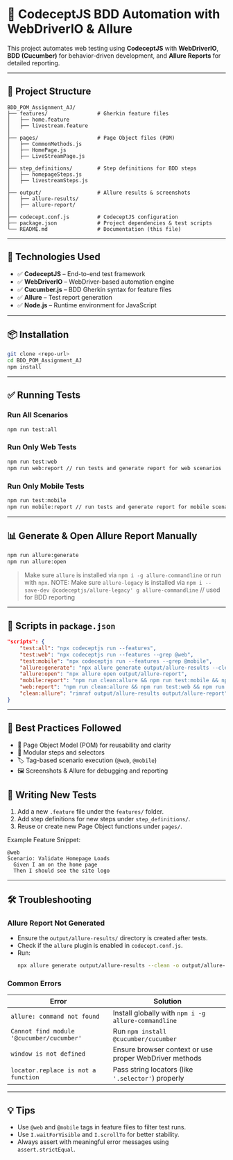 # 🧪 CodeceptJS BDD Automation with WebDriverIO & Allure

This project automates web testing using **CodeceptJS** with **WebDriverIO**, **BDD (Cucumber)** for behavior-driven development, and **Allure Reports** for detailed reporting.

---

## 📁 Project Structure

```
BDD_POM_Assignment_AJ/
├── features/                # Gherkin feature files
│   ├── home.feature
│   ├── livestream.feature
│
├── pages/                   # Page Object files (POM)
│   ├── CommonMethods.js
│   ├── HomePage.js
│   ├── LiveStreamPage.js
│
├── step_definitions/        # Step definitions for BDD steps
│   ├── homepageSteps.js
│   ├── livestreamSteps.js
│
├── output/                  # Allure results & screenshots
│   ├── allure-results/
│   ├── allure-report/
│
├── codecept.conf.js         # CodeceptJS configuration
├── package.json             # Project dependencies & test scripts
└── README.md                # Documentation (this file)
```

---

## 🚀 Technologies Used

- ✅ **CodeceptJS** – End-to-end test framework
- ✅ **WebDriverIO** – WebDriver-based automation engine
- ✅ **Cucumber.js** – BDD Gherkin syntax for feature files
- ✅ **Allure** – Test report generation
- ✅ **Node.js** – Runtime environment for JavaScript

---

## 📦 Installation

```bash
git clone <repo-url>
cd BDD_POM_Assignment_AJ
npm install
```

---

## ✅ Running Tests

### Run All Scenarios
```bash
npm run test:all
```

### Run Only Web Tests
```bash
npm run test:web
npm run web:report // run tests and generate report for web scenarios
```

### Run Only Mobile Tests
```bash
npm run test:mobile
npm run mobile:report // run tests and generate report for mobile scenarios
```

---

## 📊 Generate & Open Allure Report Manually

```bash
npm run allure:generate 
npm run allure:open
```

> Make sure `allure` is installed via `npm i -g allure-commandline` or run with `npx`.
NOTE: Make sure `allure-legacy` is installed via `npm i --save-dev @codeceptjs/allure-legacy' g allure-commandline` // used for BDD reporting 


---

## 🧪 Scripts in `package.json`

```json
"scripts": {
    "test:all": "npx codeceptjs run --features",
    "test:web": "npx codeceptjs run --features --grep @web",
    "test:mobile": "npx codeceptjs run --features --grep @mobile",
    "allure:generate": "npx allure generate output/allure-results --clean -o output/allure-report",
    "allure:open": "npx allure open output/allure-report",
    "mobile:report": "npm run clean:allure && npm run test:mobile && npm run allure:generate && npm run allure:open",
    "web:report": "npm run clean:allure && npm run test:web && npm run allure:generate && npm run allure:open",
    "clean:allure": "rimraf output/allure-results output/allure-report"
}
```

---

## 🧠 Best Practices Followed

- 🔄 Page Object Model (POM) for reusability and clarity
- 🧱 Modular steps and selectors
- 🏷️ Tag-based scenario execution (`@web`, `@mobile`)
- 🖼️ Screenshots & Allure for debugging and reporting

## 🧪 Writing New Tests

1. Add a new `.feature` file under the `features/` folder.
2. Add step definitions for new steps under `step_definitions/`.
3. Reuse or create new Page Object functions under `pages/`.

Example Feature Snippet:
```gherkin
@web
Scenario: Validate Homepage Loads
  Given I am on the home page
  Then I should see the site logo
```

---

## 🛠️ Troubleshooting

### Allure Report Not Generated

- Ensure the `output/allure-results/` directory is created after tests.
- Check if the `allure` plugin is enabled in `codecept.conf.js`.
- Run:
  ```bash
  npx allure generate output/allure-results --clean -o output/allure-report
  ```

### Common Errors

| Error                                  | Solution                                                |
|----------------------------------------|---------------------------------------------------------|
| `allure: command not found`            | Install globally with `npm i -g allure-commandline`     |
| `Cannot find module '@cucumber/cucumber'` | Run `npm install @cucumber/cucumber`                   |
| `window is not defined`                | Ensure browser context or use proper WebDriver methods  |
| `locator.replace is not a function`    | Pass string locators (like `'.selector'`) properly      |

---

## 💡 Tips

- Use `@web` and `@mobile` tags in feature files to filter test runs.
- Use `I.waitForVisible` and `I.scrollTo` for better stability.
- Always assert with meaningful error messages using `assert.strictEqual`.


